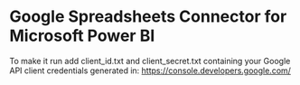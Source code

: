 # Google Spreadsheets Connector for Microsoft Power BI

To make it run add client_id.txt and client_secret.txt containing your Google API client credentials generated in:
https://console.developers.google.com/



